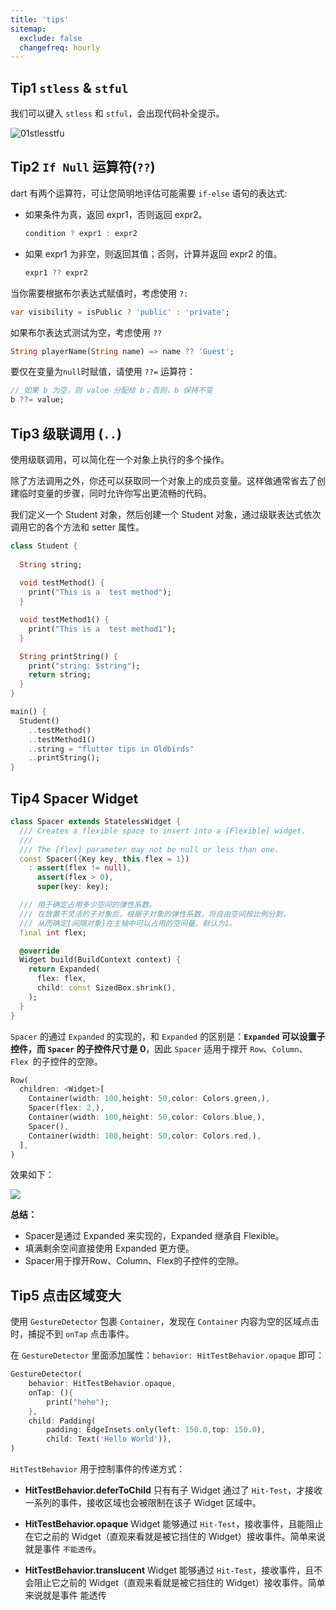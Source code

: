 ```yaml
---
title: 'tips'
sitemap:
  exclude: false
  changefreq: hourly
---
```


## Tip1 `stless` & `stful`

我们可以键入 `stless` 和 `stful`，会出现代码补全提示。

![01stlesstfu](http://blog.loveli.site/2020-06-19-01stlesstful.gif)

## Tip2 `If Null` 运算符(`??`)

dart 有两个运算符，可让您简明地评估可能需要 `if-else` 语句的表达式:

* 如果条件为真，返回 expr1，否则返回 expr2。

    ```dart
    condition ? expr1 : expr2
    ```

* 如果 expr1 为非空，则返回其值；否则，计算并返回 expr2 的值。

    ```dart
    expr1 ?? expr2
    ```

当你需要根据布尔表达式赋值时，考虑使用 `?:`

```dart
var visibility = isPublic ? 'public' : 'private';
```

如果布尔表达式测试为空，考虑使用 `??`

```dart
String playerName(String name) => name ?? 'Guest';
```

要仅在变量为`null`时赋值，请使用 `??=` 运算符：

```dart
// 如果 b 为空，则 value 分配给 b；否则，b 保持不变
b ??= value;
```

## Tip3 级联调用 (`..`)

使用级联调用，可以简化在一个对象上执行的多个操作。
 
除了方法调用之外，你还可以获取同一个对象上的成员变量。这样做通常省去了创建临时变量的步骤，同时允许你写出更流畅的代码。

我们定义一个 Student 对象，然后创建一个 Student 对象，通过级联表达式依次调用它的各个方法和 setter 属性。

```dart
class Student {
  
  String string;
  
  void testMethod() {
    print("This is a  test method");
  }

  void testMethod1() {
    print("This is a  test method1");
  }

  String printString() {
    print("string: $string");
    return string;
  }
}

main() {
  Student()
    ..testMethod()
    ..testMethod1()
    ..string = "flutter tips in Oldbirds"
    ..printString();
}
```

## Tip4 Spacer Widget


```dart
class Spacer extends StatelessWidget {
  /// Creates a flexible space to insert into a [Flexible] widget.
  ///
  /// The [flex] parameter may not be null or less than one.
  const Spacer({Key key, this.flex = 1})
    : assert(flex != null),
      assert(flex > 0),
      super(key: key);

  /// 用于确定占用多少空间的弹性系数。
  /// 在放置不灵活的子对象后，根据子对象的弹性系数，将自由空间按比例分割，
  /// 从而确定[间隔对象]在主轴中可以占用的空间量。默认为1。
  final int flex;

  @override
  Widget build(BuildContext context) {
    return Expanded(
      flex: flex,
      child: const SizedBox.shrink(),
    );
  }
}
```

`Spacer` 的通过 `Expanded` 的实现的，和 `Expanded` 的区别是：**`Expanded` 可以设置子控件，而 `Spacer` 的子控件尺寸是 0**，因此 `Spacer` 适用于撑开 `Row`、`Column`、`Flex `的子控件的空隙。

```dart
Row(
  children: <Widget>[
    Container(width: 100,height: 50,color: Colors.green,),
    Spacer(flex: 2,),
    Container(width: 100,height: 50,color: Colors.blue,),
    Spacer(),
    Container(width: 100,height: 50,color: Colors.red,),
  ],
)
```

效果如下：

![](http://blog.loveli.site/2020-06-19-15925765686019.jpg)

**总结：**

* Spacer是通过 Expanded 来实现的，Expanded 继承自 Flexible。
* 填满剩余空间直接使用 Expanded 更方便。
* Spacer用于撑开Row、Column、Flex的子控件的空隙。

## Tip5 点击区域变大

使用 `GestureDetector` 包裹 `Container`，发现在 `Container` 内容为空的区域点击时，捕捉不到 `onTap` 点击事件。

在 `GestureDetector` 里面添加属性：`behavior: HitTestBehavior.opaque` 即可：

```dart
GestureDetector(
    behavior: HitTestBehavior.opaque,
    onTap: (){
        print("hehe");
    },
    child: Padding(
        padding: EdgeInsets.only(left: 150.0,top: 150.0),
        child: Text('Hello World')),
)
```

`HitTestBehavior` 用于控制事件的传递方式：

* **HitTestBehavior.deferToChild**
    只有有子 Widget 通过了 `Hit-Test`，才接收一系列的事件，接收区域也会被限制在该子 Widget 区域中。

* **HitTestBehavior.opaque**
    Widget  能够通过 `Hit-Test`，接收事件，且能阻止在它之前的 Widget（直观来看就是被它挡住的 Widget）接收事件。简单来说就是事件 `不能透传`。

* **HitTestBehavior.translucent**
    Widget 能够通过 `Hit-Test`，接收事件，且不会阻止它之前的 Widget（直观来看就是被它挡住的 Widget）接收事件。简单来说就是事件 能透传
